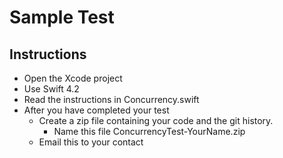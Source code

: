 # Sample Test

## Instructions

* Open the Xcode project
* Use Swift 4.2
* Read the instructions in Concurrency.swift
* After you have completed your test
    * Create a zip file containing your code and the git history.
        * Name this file ConcurrencyTest-YourName.zip
    * Email this to your contact
